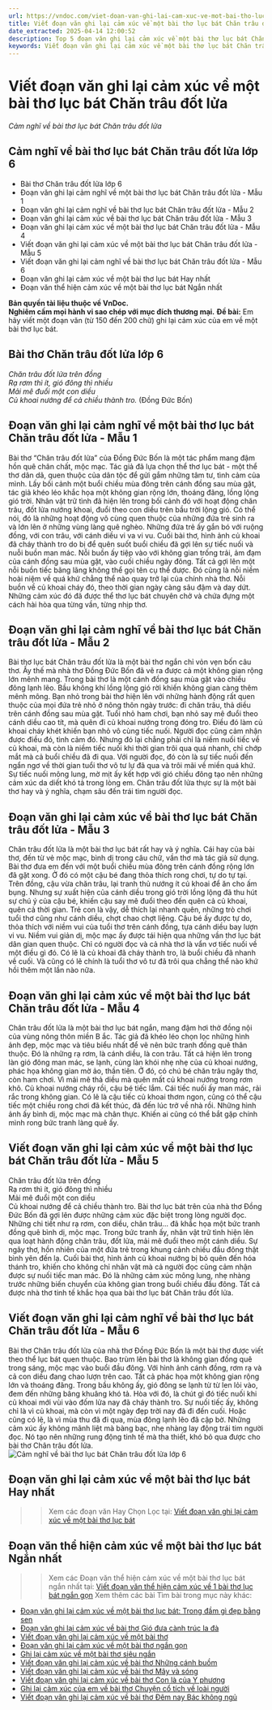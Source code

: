 ```yaml
---
url: https://vndoc.com/viet-doan-van-ghi-lai-cam-xuc-ve-mot-bai-tho-luc-bat-chan-trau-dot-lua-249834
title: Viết đoạn văn ghi lại cảm xúc về một bài thơ lục bát Chăn trâu đốt lửa - Cảm nghĩ về bài thơ lục bát Chăn trâu đốt lửa - VnDoc.com
date_extracted: 2025-04-14 12:00:52
description: Top 5 đoạn văn ghi lại cảm xúc về một bài thơ lục bát Chăn trâu đốt lửa được biên soạn nhằm giúp các em HS đạt kết quả tốt trong quá trình làm bài tập và học tập môn Ngữ văn lớp 6.
keywords: Viết đoạn văn ghi lại cảm xúc về một bài thơ lục bát Chăn trâu đốt lửa,Cảm nghĩ về bài thơ lục bát Chăn trâu đốt lửa,cảm nhận bài thơ chăn trâu đốt lửa,chăn trâu đốt lửa,viết đoạn văn ghi lại cảm xúc về một bài thơ lục bát,Viết một đoạn văn ghi lại cảm xúc về một bài thơ lục bát ngắn nhất,Viết đoạn văn ghi lại cảm xúc về một bài thơ lục bát ngắn gọn,Viết đoạn văn ghi lại cảm nghĩ về một bài thơ lục bát,Viết đoạn văn ghi lại cảm nghĩ của em về một bài thơ lục bát
---
```


# Viết đoạn văn ghi lại cảm xúc về một bài thơ lục bát Chăn trâu đốt lửa
 _Cảm nghĩ về bài thơ lục bát Chăn trâu đốt lửa_
## **Cảm nghĩ về bài thơ lục bát Chăn trâu đốt lửa lớp 6**
  * Bài thơ Chăn trâu đốt lửa lớp 6 
  * Đoạn văn ghi lại cảm nghĩ về một bài thơ lục bát Chăn trâu đốt lửa - Mẫu 1
  * Đoạn văn ghi lại cảm nghĩ về bài thơ lục bát Chăn trâu đốt lửa - Mẫu 2
  * Đoạn văn ghi lại cảm xúc về bài thơ lục bát Chăn trâu đốt lửa - Mẫu 3
  * Đoạn văn ghi lại cảm xúc về một bài thơ lục bát Chăn trâu đốt lửa - Mẫu 4 
  * Viết đoạn văn ghi lại cảm xúc về một bài thơ lục bát Chăn trâu đốt lửa - Mẫu 5
  * Viết đoạn văn ghi lại cảm nghĩ về bài thơ lục bát Chăn trâu đốt lửa - Mẫu 6
  * Đoạn văn ghi lại cảm xúc về một bài thơ lục bát Hay nhất
  * Đoạn văn thể hiện cảm xúc về một bài thơ lục bát Ngắn nhất

**Bản quyền tài liệu thuộc về VnDoc.  
Nghiêm cấm mọi hành vi sao chép với mục đích thương mại.**
**Đề bài:** Em hãy viết một đoạn văn \(từ 150 đến 200 chữ\) ghi lại cảm xúc của em về một bài thơ lục bát.
## **Bài thơ Chăn trâu đốt lửa lớp 6**
 _Chăn trâu đốt lửa trên đồng_  
 _Rạ rơm thì ít, gió đông thì nhiều_  
 _Mải mê đuổi một con diều_  
 _Củ khoai nướng để cả chiều thành tro._
\(Đồng Đức Bốn\)
## **Đoạn văn ghi lại cảm nghĩ về một bài thơ lục bát Chăn trâu đốt lửa - Mẫu 1**
Bài thơ “Chăn trâu đốt lửa” của Đồng Đức Bốn là một tác phẩm mang đậm hồn quê chân chất, mộc mạc. Tác giả đã lựa chọn thể thơ lục bát - một thể thơ dân dã, quen thuộc của dân tộc để gửi gắm những tâm tư, tình cảm của mình. Lấy bối cảnh một buổi chiều mùa đông trên cánh đồng sau mùa gặt, tác giả khéo léo khắc họa một không gian rộng lớn, thoáng đãng, lồng lộng gió trời. Nhân vật trữ tình đã hiện lên trong bối cảnh đó với hoạt động chăn trâu, đốt lửa nướng khoai, đuổi theo con diều trên bầu trời lộng gió. Có thể nói, đó là những hoạt động vô cùng quen thuộc của những đứa trẻ sinh ra và lớn lên ở những vùng làng quê nghèo. Những đứa trẻ ấy gắn bó với ruộng đồng, với con trâu, với cánh diều vi va vi vu. Cuối bài thơ, hình ảnh củ khoai đã cháy thành tro do bị để quên suốt buổi chiều đã gợi lên sự tiếc nuối và nuỗi buồn man mác. Nỗi buồn ấy tiệp vào với không gian trống trải, ảm đạm của cánh đồng sau mùa gặt, vào cuối chiều ngày đông. Tất cả gợi lên một nỗi buồn tiếc bãng lãng không thể gọi tên cụ thể được. Đó cũng là nỗi niềm hoài niệm về quá khứ chẳng thể nào quay trở lại của chính nhà thơ. Nỗi buồn về củ khoai cháy đó, theo thời gian ngày càng sâu đậm và day dứt. Những cảm xúc đó đã được thể thơ lục bát chuyên chở và chứa đựng một cách hài hòa qua từng vần, từng nhịp thơ.
## **Đoạn văn ghi lại cảm nghĩ về bài thơ lục bát Chăn trâu đốt lửa - Mẫu 2**
Bài thơ lục bát Chăn trâu đốt lửa là một bài thơ ngắn chỉ vỏn vẹn bốn câu thơ. Ấy thế mà nhà thơ Đồng Đức Bốn đã vẽ ra được cả một không gian rộng lớn mênh mang. Trong bài thơ là một cánh đồng sau mùa gặt vào chiều đông lạnh lẽo. Bầu không khí lồng lộng gió rời khiến không gian càng thêm mênh mông. Bạn nhỏ trong bài thơ hiện lên với những hành động rất quen thuộc của mọi đứa trẻ nhỏ ở nông thôn ngày trước: đi chăn trâu, thả diều trên cánh đồng sau mùa gặt. Tuổi nhỏ ham chơi, bạn nhỏ say mê đuổi theo cánh diều cao tít, mà quên đi củ khoai nướng trong đóng tro. Điều đó làm củ khoai cháy khét khiến bạn nhỏ vô cùng tiếc nuối. Người đọc cũng cảm nhận được điều đó, tình cảm đó. Nhưng đó lại chẳng phải chỉ là niềm nuối tiếc về củ khoai, mà còn là niềm tiếc nuối khi thời gian trôi qua quá nhanh, chỉ chớp mắt mà cả buổi chiều đã đi qua. Với người đọc, đó còn là sự tiếc nuối đến ngẩn ngơ về thời gian tuổi thơ vô tư lự đã qua và trôi mãi về miền quá khứ. Sự tiếc nuối mông lung, mờ mịt ấy kết hợp với gió chiều đông tạo nên những cảm xúc da diết khó tả trong lòng em. Chăn trâu đốt lửa thực sự là một bài thơ hay và ý nghĩa, chạm sâu đến trái tim người đọc.
## **Đoạn văn ghi lại cảm xúc về bài thơ lục bát Chăn trâu đốt lửa - Mẫu 3**
Chăn trâu đốt lửa là một bài thơ lục bát rất hay và ý nghĩa. Cái hay của bài thơ, đến từ vẻ mộc mạc, bình dị trong câu chữ, vần thơ mà tác giả sử dụng. Bài thơ đưa em đến với một buổi chiều mùa đông trên cánh đồng rộng lớn đã gặt xong. Ở đó có một cậu bé đang thỏa thích rong chơi, tự do tự tại. Trên đồng, cậu vừa chăn trâu, lại tranh thủ nướng ít củ khoai để ăn cho ấm bụng. Nhưng sự xuất hiện của cánh diều trong gió trời lồng lộng đã thu hút sự chú ý của cậu bé, khiến cậu say mê đuổi theo đến quên cả củ khoai, quên cả thời gian. Trẻ con là vậy, dễ thích lại nhanh quên, những trò chơi tuổi thơ cũng như cánh diều, chợt chao chợt liệng. Cậu bé ấy được tự do, thỏa thích với niềm vui của tuổi thơ trên cánh đồng, tựa cánh diều bay lượn vi vu. Niềm vui giản dị, mộc mạc ấy được tái hiện qua những vần thơ lục bát dân gian quen thuộc. Chỉ có người đọc và cả nhà thơ là vẩn vơ tiếc nuối về một điều gì đó. Có lẽ là củ khoai đã cháy thành tro, là buổi chiều đã nhanh về cuối. Và cũng có lẽ chính là tuổi thơ vô tư đã trôi qua chẳng thể nào khứ hồi thêm một lần nào nữa.
## **Đoạn văn ghi lại cảm xúc về một bài thơ lục bát Chăn trâu đốt lửa - Mẫu 4**
Chân trâu đốt lửa là một bài thơ lục bát ngắn, mang đậm hơi thở đồng nội của vùng nông thôn miền B ắc. Tác giả đã khéo léo chọn lọc những hình ảnh đẹp, mộc mạc và tiêu biểu nhất để vẽ nên bức tranh đồng quê thân thuộc. Đó là những rạ rơm, là cánh diều, là con trâu. Tất cả hiện lên trong làn gió đông man mác, se lạnh, cùng làn khói nhẹ nhẹ của củ khoai nướng, phác họa không gian mờ ảo, thần tiên. Ở đó, có chú bé chăn trâu ngây thơ, còn ham chơi. Vì mải mê thả diều mà quên mất củ khoai nướng trong rơm khô. Củ khoai nướng cháy rồi, cậu bé tiếc lắm. Cái tiếc nuối ấy man mác, rải rắc trong không gian. Có lẽ là cậu tiếc củ khoai thơm ngon, cũng có thể cậu tiếc một chiều rong chơi đã kết thúc, đã đến lúc trở về nhà rồi. Những hình ảnh ấy bình dị, mộc mạc mà chân thực. Khiến ai cũng có thể bắt gặp chính mình rong bức tranh làng quê ấy.
## **Viết đoạn văn ghi lại cảm xúc về một bài thơ lục bát Chăn trâu đốt lửa - Mẫu 5**
Chăn trâu đốt lửa trên đồng  
Rạ rơm thì ít, gió đông thì nhiều  
Mải mê đuổi một con diều  
Củ khoai nướng để cả chiều thành tro.
Bài thơ lục bát trên của nhà thơ Đồng Đức Bốn đã gợi lên được những cảm xúc đặc biệt trong lòng người đọc. Những chi tiết như rạ rơm, con diều, chăn trâu… đã khắc họa một bức tranh đồng quê bình dị, mộc mạc. Trong bức tranh ấy, nhân vật trữ tình hiện lên qua loạt hành động chăn trâu, đốt lửa, mải mê đuổi theo một cánh diều. Sự ngây thơ, hồn nhiên của một đứa trẻ trong khung cảnh chiều đầu đông thật bình yên đến lạ. Cuối bài thơ, hình ảnh củ khoai nướng bị bỏ quên đến hóa thánh tro, khiến cho không chỉ nhân vật mà cả người đọc cũng cảm nhận được sự nuối tiếc man mác. Đó là những cảm xúc mông lung, nhẹ nhàng trước những biến chuyển của không gian trong buổi chiều đầu đông. Tất cả được nhà thơ tinh tế khắc họa qua bài thơ lục bát Chăn trâu đốt lửa.
## **Viết đoạn văn ghi lại cảm nghĩ về bài thơ lục bát Chăn trâu đốt lửa - Mẫu 6**
Bài thơ Chăn trâu đốt lửa của nhà thơ Đồng Đức Bốn là một bài thơ được viết theo thể lục bát quen thuộc. Bao trùm lên bài thơ là không gian đồng quê trong sáng, mộc mạc vào buổi đầu đông. Với hình ảnh cánh đồng, rơm rạ và cả con diều đang chao lượn trên cao. Tất cả phác họa một không gian rộng lớn và thoáng đãng. Trong bầu không ấy, gió đông se lạnh từ từ len lỏi vào, đem đến những bâng khuâng khó tả. Hòa với đó, là chút gì đó tiếc nuối khi củ khoai mới vùi vào đốm lửa nay đã cháy thành tro. Sự nuối tiếc ấy, không chỉ là vì củ khoai, mà còn vì một ngày đẹp trời nay đã đi đến cuối. Hoặc cũng có lẽ, là vì mùa thu đã đi qua, mùa đông lạnh lẽo đã cập bờ. Những cảm xúc ấy không mãnh liệt mà bàng bạc, nhẹ nhàng lay động trái tim người đọc. Nó tạo nên những rung động tinh tế mà tha thiết, khó bỏ qua được cho bài thơ Chân trâu đốt lửa.
![Cảm nghĩ về bài thơ lục bát Chăn trâu đốt lửa lớp 6](https://i.vdoc.vn/data/image/2023/11/17/viet-doan-van-ghi-lai-cam-xuc-ve-mot-bai-tho-luc-bat-chan-trau-dot-lua-h1.jpg)
## **Đoạn văn ghi lại cảm xúc về một bài thơ lục bát Hay nhất**
>> Xem các đoạn văn Hay Chọn Lọc tại: [Viết đoạn văn ghi lại cảm xúc về một bài thơ lục bát](<https://vndoc.com/viet-doan-van-ghi-lai-cam-xuc-ve-mot-bai-tho-luc-bat-244732>)
## **Đoạn văn thể hiện cảm xúc về một bài thơ lục bát Ngắn nhất**
>> Xem các Đoạn văn thể hiện cảm xúc về một bài thơ lục bát ngắn nhất tại: [Viết đoạn văn thể hiện cảm xúc về 1 bài thơ lục bát ngắn gọn](<https://vndoc.com/viet-doan-van-the-hien-cam-xuc-ve-mot-bai-tho-luc-bat-ngan-nhat-248869>)
Xem thêm các bài Tìm bài trong mục này khác:
  * [Đoạn văn ghi lại cảm xúc về một bài thơ lục bát: Trong đầm gì đẹp bằng sen](</viet-doan-van-ghi-lai-cam-xuc-ve-mot-bai-tho-luc-bat-trong-dam-gi-dep-bang-sen-249840>)
  * [Đoạn văn ghi lại cảm xúc về bài thơ Gió đưa cành trúc la đà](</viet-doan-van-ghi-lai-cam-xuc-ve-bai-tho-luc-bat-gio-dua-canh-truc-la-da-280516>)
  * [Viết đoạn văn ghi lại cảm xúc về một bài thơ](</viet-doan-van-ghi-lai-cam-xuc-ve-mot-bai-tho-256574>)
  * [Đoạn văn ghi lại cảm xúc về một bài thơ ngắn gọn](</doan-van-ghi-lai-cam-xuc-ve-mot-bai-tho-ngan-gon-256575>)
  * [Ghi lại cảm xúc về một bài thơ siêu ngắn](</ghi-lai-cam-xuc-ve-mot-bai-tho-sieu-ngan-256577>)
  * [Viết đoạn văn ghi lại cảm xúc về bài thơ Những cánh buồm](</viet-doan-van-ghi-lai-cam-xuc-ve-bai-tho-nhung-canh-buom-256676>)
  * [Viết đoạn văn ghi lại cảm xúc về bài thơ Mây và sóng](</viet-doan-van-ghi-lai-cam-xuc-ve-bai-tho-may-va-song-256679>)
  * [Viết đoạn văn ghi lại cảm xúc về bài thơ Con là của Y phương](</viet-doan-van-ghi-lai-cam-xuc-ve-bai-tho-con-la-cua-y-phuong-256682>)
  * [Ghi lại cảm xúc của em về bài thơ Chuyện cổ tích về loài người](</viet-doan-van-ghi-lai-cam-xuc-cua-em-ve-bai-tho-chuyen-co-tich-ve-loai-nguoi-265044>)
  * [Viết đoạn văn ghi lại cảm xúc về bài thơ Đêm nay Bác không ngủ](</van-mau-lop-6-cam-nhan-ve-bai-tho-dem-nay-bac-khong-ngu-cua-minh-hue-122621>)

